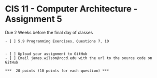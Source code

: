 # CIS 11 - Computer Architecture - Assignment 5
Due 2 Weeks before the final day of classes

    - [ ] 5.9 Programming Exercises, Questions 7, 10    
	
	
    - [ ] Upload your assignment to GitHub
    - [ ] Email james.wilson@rccd.edu with the url to the source code on GitHub	
	
	***  20 points (10 points for each question) ***
	
	
	

